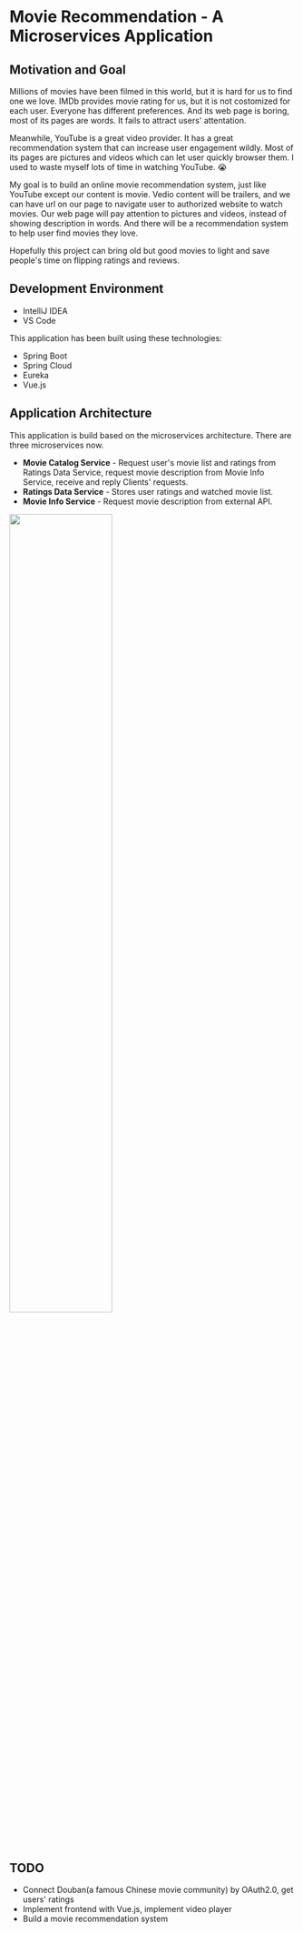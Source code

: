 # Movie Recommendation - A Microservices Application

## Motivation and Goal
Millions of movies have been filmed in this world, but it is hard for us to find one we love. IMDb provides movie rating for us, but it is not costomized for each user. Everyone has different preferences. And its web page is boring, most of its pages are words. It fails to attract users' attentation. 

Meanwhile, YouTube is a great video provider. It has a great recommendation system that can increase user engagement wildly. Most of its pages are pictures and videos which can let user quickly browser them. I used to waste myself lots of time in watching YouTube. :sob:

My goal is to build an online movie recommendation system, just like YouTube except our content is movie. Vedio content will be trailers, and we can have url on our page to navigate user to authorized website to watch movies. Our web page will pay attention to pictures and videos, instead of showing description in words. And there will be a recommendation system to help user find movies they love. 

Hopefully this project can bring old but good movies to light and save people's time on flipping ratings and reviews. 

## Development Environment
- IntelliJ IDEA
- VS Code

This application has been built using these technologies:
- Spring Boot
- Spring Cloud
- Eureka
- Vue.js

## Application Architecture
This application is build based on the microservices architecture. There are three microservices now. 

- **Movie Catalog Service** - Request user's movie list and ratings from Ratings Data Service, request movie description from Movie Info Service, receive and reply Clients' requests. 
- **Ratings Data Service** - Stores user ratings and watched movie list. 
- **Movie Info Service** - Request movie description from external API. 

<img src="https://raw.githubusercontent.com/HanMufu/Movie-Ratings-Microservices/master/microservices.png" width="60%" height="60%">

## TODO
- Connect Douban(a famous Chinese movie community) by OAuth2.0, get users' ratings
- Implement frontend with Vue.js, implement video player
- Build a movie recommendation system

